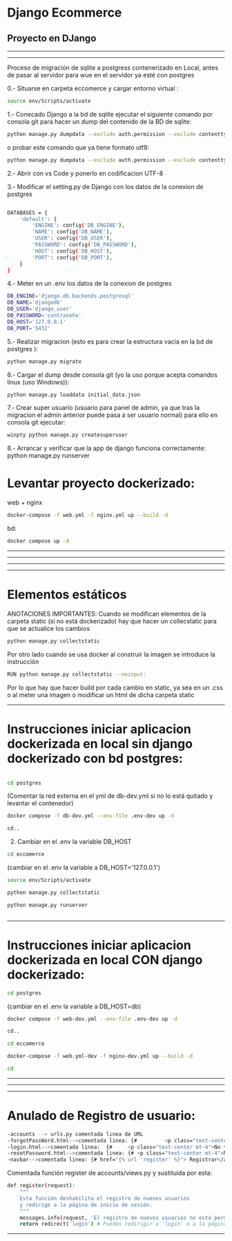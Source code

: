 
# Django Ecommerce



Proyecto en DJango
-------------------------------------------------------------------------------------------------------------------------------------------------
-------------------------------------------------------------------------------------------------------------------------------------------------
-------------------------------------------------------------------------------------------------------------------------------------------------
Proceso de migración de sqlite a postgress contenerizado en Local, antes de pasar al servidor para wue en el servidor ya esté con postgres

0.- Situarse en carpeta eccomerce  y cargar entorno virtual :

```bash
source env/Scripts/activate  
```


1.- Conecado Django a la bd de sqlite ejecutar el siguiente comando por consola git para hacer un dump del contenido de la BD de sqlite:
```bash
python manage.py dumpdata --exclude auth.permission --exclude contenttypes --indent 2 > initial_data.json  
```
o probar este comando que ya tiene formato utf8:

```bash
python manage.py dumpdata --exclude auth.permission --exclude contenttypes --indent 2 | Out-File -Encoding utf8 initial_data.json  
```

2.- Abrir con vs Code y ponerlo en codificacion UTF-8

3.- Modificar el setting.py de Django con los datos de la conexion de postgres

```bash

DATABASES = {
    'default': {
        'ENGINE': config('DB_ENGINE'),
        'NAME': config('DB_NAME'),
        'USER': config('DB_USER'),
        'PASSWORD': config('DB_PASSWORD'),
        'HOST': config('DB_HOST'),
        'PORT': config('DB_PORT'),
    }
}

```


4.- Meter en un .env los datos de la conexion de postgres
```bash
DB_ENGINE='django.db.backends.postgresql'
DB_NAME='djangodb'
DB_USER='django_user'
DB_PASSWORD='contraseña'
DB_HOST='127.0.0.1'
DB_PORT='5432'  
```


5.- Realizar migracion (esto es para crear la estructura vacia en la bd de postgres ):
 
 ```bash
python manage.py migrate
```


6.- Cargar el dump desde consola git (yo la uso porque acepta comandos linux (uso Windows)):

```bash
python manage.py loaddata initial_data.json  
```


7.- Crear super usuario (usuario para panel de admin, ya que tras la migracion el admin anterior puede pasa a ser usuario normal) para ello en consola git ejecutar:

```bash
winpty python manage.py createsuperuser  
```



8.- Arrancar y verificar que la app de django funciona correctamente:
python manage.py runserver




# Levantar proyecto dockerizado:
web + nginx
```bash
docker-compose -f web.yml -f nginx.yml up --build -d  
```

bd:
```bash
docker compose up -d  
```


-------------------------------------------------------------------------------------------------------------------------------------
-------------------------------------------------------------------------------------------------------------------------------------
-------------------------------------------------------------------------------------------------------------------------------------
-------------------------------------------------------------------------------------------------------------------------------------

# Elementos estáticos
ANOTACIONES IMPORTANTES:
Cuando se modifican elementos de la carpeta static (si no está dockerizado) hay que hacer un collecstatic para que se actualice los cambios 

```bash
python manage.py collectstatic
```

Por otro lado cuando se usa docker al construir la imagen se introduce la instrucción 

```bash
RUN python manage.py collectstatic --noinput:  
```
Por lo que hay que hacer build por cada cambio en static, ya sea en un .css o al meter una imagen o modificar un html de dicha carpeta static

-------------------------------------------------------------------------------------------------------------------------------------

# Instrucciones iniciar aplicacion dockerizada en local sin django dockerizado con bd postgres:

```bash

cd postgres
```
(Comentar la red externa en el yml de db-dev.yml si no lo está quitado y levantar el contenedor)

```bash
docker compose -f db-dev.yml --env-file .env-dev up -d

cd..

```
2. Cambiar en el .env la variable DB_HOST
```bash
cd eccomerce
```
(cambiar en el .env la variable a DB_HOST='127.0.0.1')

```bash
source env/Scripts/activate

python manage.py collectstatic

python manage.py runserver



```


-------------------------------------------------------------------------------------------------------------------------------------------------
# Instrucciones iniciar aplicacion dockerizada en local CON django dockerizado:
```bash
cd postgres  
```
(cambiar en el .env la variable a DB_HOST=db)
```bash
docker compose -f web-dev.yml --env-file .env-dev up -d

cd..

cd eccomerce

docker-compose -f web.yml-dev -f nginx-dev.yml up --build -d

cd   
```

-------------------------------------------------------------------------------------------------------------------------------------------------
-------------------------------------------------------------------------------------------------------------------------------------------------
-------------------------------------------------------------------------------------------------------------------------------------------------


# Anulado de Registro de usuario:
```bash
-accounts --> urls.py comentada linea de URL
-forgotPassWord.html-->comentada linea: {#         <p class="text-center mt-4">No tienes una cuenta? <a href="{% url 'register' %}">Registrate</a></p> #}
-login.html-->comentada linea:  {#     <p class="text-center mt-4">No tienes una cuenta? <a href="{% url 'register' %}">Registrate</a></p> #}
-resetPassword.html-->comentada linea: {# <p class="text-center mt-4">No tienes una cuenta? <a href="{% url 'register' %}">Registrate</a></p> #}
-navbar-->comentada linea: {# href="{% url 'register' %}"> Registrar</a> #}

```

Comentada función register de accounts/views.py y sustituida por esta:
```bash
def register(request):
    """
    Esta función deshabilita el registro de nuevos usuarios
    y redirige a la página de inicio de sesión.
    """
    messages.info(request, 'El registro de nuevos usuarios no está permitido en este momento.')
    return redirect('login') # Puedes redirigir a 'login' o a la página principal de tu tienda  
```


-------------------------------------------------------------------------------------------------------------------------------------------------